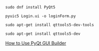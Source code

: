 ```
sudo dnf install PyQt5
```

```
pyuic5 Login.ui -o loginForm.py
```
```
sudo apt-get install qttools5-dev-tools
```
```
sudo apt-get install qttools5-dev
```
[How to Use PyQt GUI Builder](https://linuxhint.com/use-pyqt-gui-builder/)
